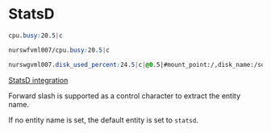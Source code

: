 # StatsD

```css
cpu.busy:20.5|c
```

```css
nurswfvml007/cpu.busy:20.5|c
```

```css
nurswgvml007.disk_used_percent:24.5|c|@0.5|#mount_point:/,disk_name:/sda
```

[StatsD integration](../../integration/statsd/README.md)

Forward slash is supported as a control character to extract the entity name.

If no entity name is set, the default entity is set to `statsd`.
